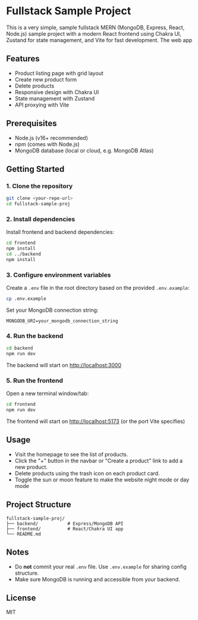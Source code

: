 # Fullstack Sample Project

This is a very simple, sample fullstack MERN (MongoDB, Express, React, Node.js) sample project with a modern React frontend using Chakra UI, Zustand for state management, and Vite for fast development. The web app 

## Features

- Product listing page with grid layout
- Create new product form
- Delete products
- Responsive design with Chakra UI
- State management with Zustand
- API proxying with Vite

## Prerequisites

- Node.js (v16+ recommended)
- npm (comes with Node.js)
- MongoDB database (local or cloud, e.g. MongoDB Atlas)

## Getting Started

### 1. Clone the repository
```bash
git clone <your-repo-url>
cd fullstack-sample-proj
```

### 2. Install dependencies
Install frontend and backend dependencies:
```bash
cd frontend
npm install
cd ../backend
npm install
```

### 3. Configure environment variables
Create a `.env` file in the root directory based on the provided `.env.example`:
```bash
cp .env.example
```
Set your MongoDB connection string:
```
MONGODB_URI=your_mongodb_connection_string
```

### 4. Run the backend
```bash
cd backend
npm run dev
```
The backend will start on [http://localhost:3000](http://localhost:3000)

### 5. Run the frontend
Open a new terminal window/tab:
```bash
cd frontend
npm run dev
```
The frontend will start on [http://localhost:5173](http://localhost:5173) (or the port Vite specifies)

## Usage
- Visit the homepage to see the list of products.
- Click the "+" button in the navbar or "Create a product" link to add a new product.
- Delete products using the trash icon on each product card.
- Toggle the sun or moon feature to make the website night mode or day mode

## Project Structure
```
fullstack-sample-proj/
├── backend/           # Express/MongoDB API
├── frontend/          # React/Chakra UI app
└── README.md
```

## Notes
- Do **not** commit your real `.env` file. Use `.env.example` for sharing config structure.
- Make sure MongoDB is running and accessible from your backend.

## License
MIT
